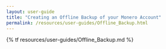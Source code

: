 ```yaml
---
layout: user-guide
title: "Creating an Offline Backup of your Monero Account"
permalink: /resources/user-guides/Offline_Backup.html
---
```

 
{% tf resources/user-guides/Offline_Backup.md %}